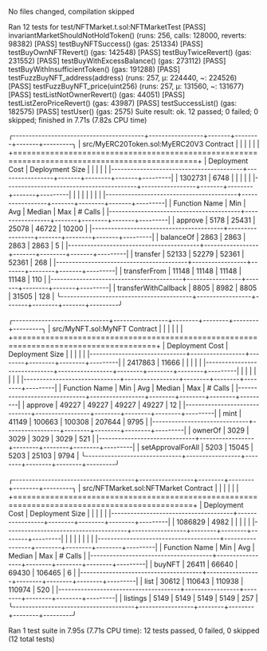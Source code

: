 No files changed, compilation skipped

Ran 12 tests for test/NFTMarket.t.sol:NFTMarketTest
[PASS] invariantMarketShouldNotHoldToken() (runs: 256, calls: 128000, reverts: 98382)
[PASS] testBuyNFTSuccess() (gas: 251334)
[PASS] testBuyOwnNFTRevert() (gas: 142548)
[PASS] testBuyTwiceRevert() (gas: 231552)
[PASS] testBuyWithExcessBalance() (gas: 273112)
[PASS] testBuyWithInsufficientToken() (gas: 191288)
[PASS] testFuzzBuyNFT_address(address) (runs: 257, μ: 224440, ~: 224526)
[PASS] testFuzzBuyNFT_price(uint256) (runs: 257, μ: 131560, ~: 131677)
[PASS] testListNotOwnerRevert() (gas: 44051)
[PASS] testListZeroPriceRevert() (gas: 43987)
[PASS] testSuccessList() (gas: 182575)
[PASS] testUser() (gas: 2575)
Suite result: ok. 12 passed; 0 failed; 0 skipped; finished in 7.71s (7.82s CPU time)

╭-----------------------------------------+-----------------+-------+--------+-------+---------╮
| src/MyERC20Token.sol:MyERC20V3 Contract |                 |       |        |       |         |
+==============================================================================================+
| Deployment Cost                         | Deployment Size |       |        |       |         |
|-----------------------------------------+-----------------+-------+--------+-------+---------|
| 1302731                                 | 6748            |       |        |       |         |
|-----------------------------------------+-----------------+-------+--------+-------+---------|
|                                         |                 |       |        |       |         |
|-----------------------------------------+-----------------+-------+--------+-------+---------|
| Function Name                           | Min             | Avg   | Median | Max   | # Calls |
|-----------------------------------------+-----------------+-------+--------+-------+---------|
| approve                                 | 5178            | 25431 | 25078  | 46722 | 10200   |
|-----------------------------------------+-----------------+-------+--------+-------+---------|
| balanceOf                               | 2863            | 2863  | 2863   | 2863  | 5       |
|-----------------------------------------+-----------------+-------+--------+-------+---------|
| transfer                                | 52133           | 52279 | 52361  | 52361 | 268     |
|-----------------------------------------+-----------------+-------+--------+-------+---------|
| transferFrom                            | 11148           | 11148 | 11148  | 11148 | 110     |
|-----------------------------------------+-----------------+-------+--------+-------+---------|
| transferWithCallback                    | 8805            | 8982  | 8805   | 31505 | 128     |
╰-----------------------------------------+-----------------+-------+--------+-------+---------╯

╭------------------------------+-----------------+--------+--------+--------+---------╮
| src/MyNFT.sol:MyNFT Contract |                 |        |        |        |         |
+=====================================================================================+
| Deployment Cost              | Deployment Size |        |        |        |         |
|------------------------------+-----------------+--------+--------+--------+---------|
| 2417863                      | 11666           |        |        |        |         |
|------------------------------+-----------------+--------+--------+--------+---------|
|                              |                 |        |        |        |         |
|------------------------------+-----------------+--------+--------+--------+---------|
| Function Name                | Min             | Avg    | Median | Max    | # Calls |
|------------------------------+-----------------+--------+--------+--------+---------|
| approve                      | 49227           | 49227  | 49227  | 49227  | 12      |
|------------------------------+-----------------+--------+--------+--------+---------|
| mint                         | 41149           | 100663 | 100308 | 207644 | 9795    |
|------------------------------+-----------------+--------+--------+--------+---------|
| ownerOf                      | 3029            | 3029   | 3029   | 3029   | 521     |
|------------------------------+-----------------+--------+--------+--------+---------|
| setApprovalForAll            | 5203            | 15045  | 5203   | 25103  | 9794    |
╰------------------------------+-----------------+--------+--------+--------+---------╯

╭--------------------------------------+-----------------+--------+--------+--------+---------╮
| src/NFTMarket.sol:NFTMarket Contract |                 |        |        |        |         |
+=============================================================================================+
| Deployment Cost                      | Deployment Size |        |        |        |         |
|--------------------------------------+-----------------+--------+--------+--------+---------|
| 1086829                              | 4982            |        |        |        |         |
|--------------------------------------+-----------------+--------+--------+--------+---------|
|                                      |                 |        |        |        |         |
|--------------------------------------+-----------------+--------+--------+--------+---------|
| Function Name                        | Min             | Avg    | Median | Max    | # Calls |
|--------------------------------------+-----------------+--------+--------+--------+---------|
| buyNFT                               | 26411           | 66640  | 69430  | 106465 | 6       |
|--------------------------------------+-----------------+--------+--------+--------+---------|
| list                                 | 30612           | 110643 | 110938 | 110974 | 520     |
|--------------------------------------+-----------------+--------+--------+--------+---------|
| listings                             | 5149            | 5149   | 5149   | 5149   | 257     |
╰--------------------------------------+-----------------+--------+--------+--------+---------╯


Ran 1 test suite in 7.95s (7.71s CPU time): 12 tests passed, 0 failed, 0 skipped (12 total tests)
